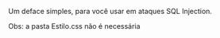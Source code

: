 Um deface simples, para você usar em ataques SQL Injection.

Obs: a pasta Estilo.css não é necessária